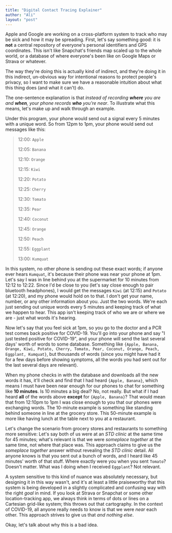 ```yaml
---
title: "Digital Contact Tracing Explainer"
author: "Ali"
layout: "post"
---
```


Apple and Google are working on a cross-platform system to track who may be sick and how it may be spreading.
First, let's say something good: it is **not** a central repository of everyone's personal identifiers and GPS coordinates. This isn't like Snapchat's friends map scaled up to the whole world, or a database of where everyone's been like on Google Maps or Strava or whatever.

The way they're doing this is actually kind of indirect, and they're doing it in this indirect, un-obvious way for intentional reasons to protect people's privacy, so I want to make sure we have a reasonable intuition about what this thing does (and what it can't) do.

The one-sentence explanation is that *instead of recording **where** you are and **when**, your phone records **who** you're near*. To illustrate what this means, let's make up and walk through an example.

Under this program, your phone would send out a signal every 5 minutes with a unique word. So from 12pm to 1pm, your phone would send out messages like this:

> 12:00: `Apple`
>
> 12:05: `Banana`
>
> 12:10: `Orange`
>
> 12:15: `Kiwi`
>
> 12:20: `Potato`
>
> 12:25: `Cherry`
>
> 12:30: `Tomato`
>
> 12:35: `Pear`
>
> 12:40: `Coconut`
>
> 12:45: `Orange`
>
> 12:50: `Peach`
>
> 12:55: `Eggplant`
>
> 13:00: `Kumquat`

In this system, no other phone is sending out these exact words; if anyone ever hears `Kumquat`, it's because their phone was near your phone at 1pm.
Let's say I was in line behind you at the supermarket for 10 minutes from 12:12 to 12:22. Since I'd be close to you (let's say close enough to pair bluetooth headphones), I would get the messages `Kiwi` (at 12:15) and `Potato` (at 12:20), and my phone would hold on to that. I don't get your name, number, or any other information about you. Just the two words. We're each just sending out unique words every 5 minutes and keeping track of what we happen to hear. This app isn't keeping track of who we are or where we are - just what words it's hearing.

Now let's say that you feel sick at 1pm, so you go to the doctor and a PCR test comes back positive for COVID-19. You'll go into your phone and say "I just tested positive for COVID-19", and your phone will send the last several days' worth of words to some database. Something like `{Apple, Banana, Orange, Kiwi, Potato, Cherry, Tomato, Pear, Coconut, Orange, Peach, Eggplant, Kumquat}`, but thousands of words (since you might have had it for a few days before showing symptoms, all the words you had sent out for the last several days are relevant).

When my phone checks in with the database and downloads all the new words it has, it'll check and find that I had heard `{Apple, Banana}`, which means I must have been near enough for our phones to chat for something like **10 minutes**. Is 10 minutes a big deal? No, not really. But what if I had heard **all** of the words above **except** for `{Apple, Banana}`? That would mean that from 12:10pm to 1pm I was close enough to you that our phones were exchanging words. The 10-minute example is something like standing behind someone in line at the grocery store. This 50-minute example is more like having lunch at the table next to you at a restaurant.

Let's change the scenario from grocery stores and restaurants to something more sensitive: Let's say both of us were at an *STD clinic* at the same time for 45 minutes; what's relevant is that we were *someplace together* at the same time, not where that place was. This approach claims to give us the *someplace together* answer without revealing the *STD clinic* detail. All anyone knows is that you sent out a bunch of words, and I heard like 45 minutes' worth of that stuff. Where exactly were you when you sent `Tomato`? Doesn't matter. What was I doing when I received `Eggplant`? Not relevant.


A system sensitive to this kind of nuance was absolutely necessary, but designing it in this way wasn't, and it's at least a little praiseworthy that this system is being developed in a slightly complicated and confusing way with the right *goal* in mind. If you look at Strava or Snapchat or some other location-tracking app, we always think in terms of dots or lines on a Cartesian grid-like system; this throws out that cartography. In the context of COVID-19, all anyone really needs to know is that we were *near* each other. This approach strives to give us that *and nothing else*.

Okay, let's talk about why this is a bad idea.